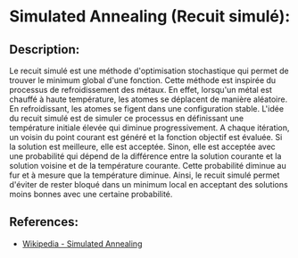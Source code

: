 # Simulated Annealing (Recuit simulé):

## Description:
Le recuit simulé est une méthode d'optimisation stochastique qui permet de trouver le minimum global d'une fonction. Cette méthode est inspirée du processus de refroidissement des métaux. En effet, lorsqu'un métal est chauffé à haute température, les atomes se déplacent de manière aléatoire. En refroidissant, les atomes se figent dans une configuration stable. L'idée du recuit simulé est de simuler ce processus en définissant une température initiale élevée qui diminue progressivement. A chaque itération, un voisin du point courant est généré et la fonction objectif est évaluée. Si la solution est meilleure, elle est acceptée. Sinon, elle est acceptée avec une probabilité qui dépend de la différence entre la solution courante et la solution voisine et de la température courante. Cette probabilité diminue au fur et à mesure que la température diminue. Ainsi, le recuit simulé permet d'éviter de rester bloqué dans un minimum local en acceptant des solutions moins bonnes avec une certaine probabilité.

## References:
- [Wikipedia - Simulated Annealing](https://en.wikipedia.org/wiki/Simulated_annealing)